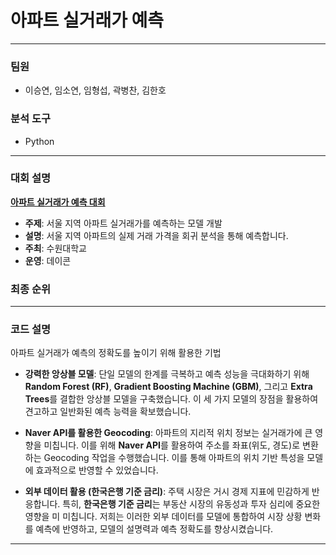 # 아파트 실거래가 예측

---

### 팀원

* 이승연, 임소연, 임형섭, 곽병찬, 김한호

### 분석 도구

* Python

---

### 대회 설명

**[아파트 실거래가 예측 대회](https://dacon.io/competitions/official/236130/overview/description)**

* **주제**: 서울 지역 아파트 실거래가를 예측하는 모델 개발
* **설명**: 서울 지역 아파트의 실제 거래 가격을 회귀 분석을 통해 예측합니다.
* **주최**: 수원대학교
* **운영**: 데이콘

### 최종 순위

---

### 코드 설명

아파트 실거래가 예측의 정확도를 높이기 위해 활용한 기법

* **강력한 앙상블 모델**: 단일 모델의 한계를 극복하고 예측 성능을 극대화하기 위해 **Random Forest (RF)**, **Gradient Boosting Machine (GBM)**, 그리고 **Extra Trees**를 결합한 앙상블 모델을 구축했습니다. 이 세 가지 모델의 장점을 활용하여 견고하고 일반화된 예측 능력을 확보했습니다.

* **Naver API를 활용한 Geocoding**: 아파트의 지리적 위치 정보는 실거래가에 큰 영향을 미칩니다. 이를 위해 **Naver API**를 활용하여 주소를 좌표(위도, 경도)로 변환하는 Geocoding 작업을 수행했습니다. 이를 통해 아파트의 위치 기반 특성을 모델에 효과적으로 반영할 수 있었습니다.

* **외부 데이터 활용 (한국은행 기준 금리)**: 주택 시장은 거시 경제 지표에 민감하게 반응합니다. 특히, **한국은행 기준 금리**는 부동산 시장의 유동성과 투자 심리에 중요한 영향을 미 미칩니다. 저희는 이러한 외부 데이터를 모델에 통합하여 시장 상황 변화를 예측에 반영하고, 모델의 설명력과 예측 정확도를 향상시켰습니다.

---
